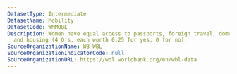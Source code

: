 ```yaml
---
DatasetType: Intermediate
DatasetName: Mobility
DatasetCode: WMMOBL
Description: Women have equal access to passports, foreign travel, domestic travel,
  and housing (4 Q’s, each worth 0.25 for yes, 0 for no).
SourceOrganizationName: WB-WBL
SourceOrganizationIndicatorCode: null
SourceOrganizationURL: https://wbl.worldbank.org/en/wbl-data
---
```


